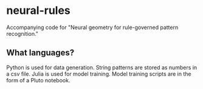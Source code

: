 # neural-rules
Accompanying code for "Neural geometry for rule-governed pattern recognition."

## What languages?
Python is used for data generation. String patterns are stored as numbers in a csv file.
Julia is used for model training. Model training scripts are in the form of a Pluto notebook.
